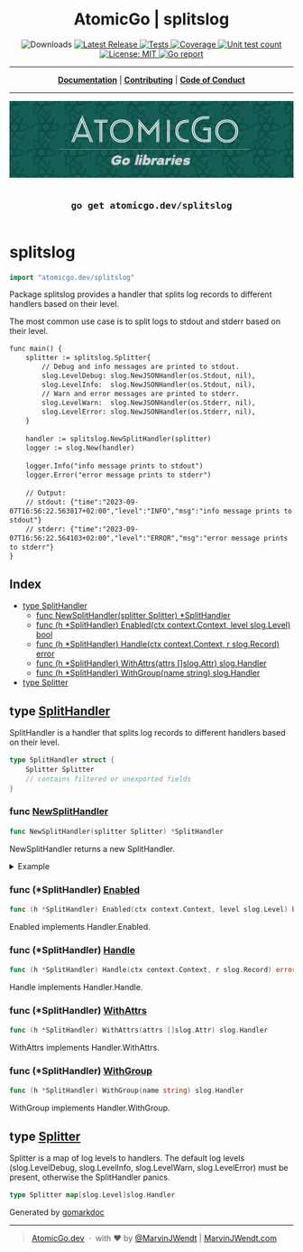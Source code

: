 <h1 align="center">AtomicGo | splitslog</h1>

<p align="center">
<img src="https://img.shields.io/endpoint?url=https%3A%2F%2Fatomicgo.dev%2Fapi%2Fshields%2Fsplitslog&style=flat-square" alt="Downloads">

<a href="https://github.com/atomicgo/splitslog/releases">
<img src="https://img.shields.io/github/v/release/atomicgo/splitslog?style=flat-square" alt="Latest Release">
</a>

<a href="https://codecov.io/gh/atomicgo/splitslog" target="_blank">
<img src="https://img.shields.io/github/actions/workflow/status/atomicgo/splitslog/go.yml?style=flat-square" alt="Tests">
</a>

<a href="https://codecov.io/gh/atomicgo/splitslog" target="_blank">
<img src="https://img.shields.io/codecov/c/gh/atomicgo/splitslog?color=magenta&logo=codecov&style=flat-square" alt="Coverage">
</a>

<a href="https://codecov.io/gh/atomicgo/splitslog">
<!-- unittestcount:start --><img src="https://img.shields.io/badge/Unit_Tests-1-magenta?style=flat-square" alt="Unit test count"><!-- unittestcount:end -->
</a>

<a href="https://opensource.org/licenses/MIT" target="_blank">
<img src="https://img.shields.io/badge/License-MIT-yellow.svg?style=flat-square" alt="License: MIT">
</a>
  
<a href="https://goreportcard.com/report/github.com/atomicgo/splitslog" target="_blank">
<img src="https://goreportcard.com/badge/github.com/atomicgo/splitslog?style=flat-square" alt="Go report">
</a>   

</p>

---

<p align="center">
<strong><a href="https://pkg.go.dev/atomicgo.dev/splitslog#section-documentation" target="_blank">Documentation</a></strong>
|
<strong><a href="https://github.com/atomicgo/atomicgo/blob/main/CONTRIBUTING.md" target="_blank">Contributing</a></strong>
|
<strong><a href="https://github.com/atomicgo/atomicgo/blob/main/CODE_OF_CONDUCT.md" target="_blank">Code of Conduct</a></strong>
</p>

---

<p align="center">
  <img src="https://raw.githubusercontent.com/atomicgo/atomicgo/main/assets/header.png" alt="AtomicGo">
</p>

<p align="center">
<table>
<tbody>
</tbody>
</table>
</p>
<h3  align="center"><pre>go get atomicgo.dev/splitslog</pre></h3>
<p align="center">
<table>
<tbody>
</tbody>
</table>
</p>

<!-- gomarkdoc:embed:start -->

<!-- Code generated by gomarkdoc. DO NOT EDIT -->

# splitslog

```go
import "atomicgo.dev/splitslog"
```

Package splitslog provides a handler that splits log records to different handlers based on their level.

The most common use case is to split logs to stdout and stderr based on their level.

```
func main() {
	splitter := splitslog.Splitter{
		// Debug and info messages are printed to stdout.
		slog.LevelDebug: slog.NewJSONHandler(os.Stdout, nil),
		slog.LevelInfo:  slog.NewJSONHandler(os.Stdout, nil),
		// Warn and error messages are printed to stderr.
		slog.LevelWarn:  slog.NewJSONHandler(os.Stderr, nil),
		slog.LevelError: slog.NewJSONHandler(os.Stderr, nil),
	}

	handler := splitslog.NewSplitHandler(splitter)
	logger := slog.New(handler)

	logger.Info("info message prints to stdout")
	logger.Error("error message prints to stderr")

	// Output:
	// stdout: {"time":"2023-09-07T16:56:22.563817+02:00","level":"INFO","msg":"info message prints to stdout"}
	// stderr: {"time":"2023-09-07T16:56:22.564103+02:00","level":"ERROR","msg":"error message prints to stderr"}
}
```

## Index

- [type SplitHandler](<#SplitHandler>)
  - [func NewSplitHandler\(splitter Splitter\) \*SplitHandler](<#NewSplitHandler>)
  - [func \(h \*SplitHandler\) Enabled\(ctx context.Context, level slog.Level\) bool](<#SplitHandler.Enabled>)
  - [func \(h \*SplitHandler\) Handle\(ctx context.Context, r slog.Record\) error](<#SplitHandler.Handle>)
  - [func \(h \*SplitHandler\) WithAttrs\(attrs \[\]slog.Attr\) slog.Handler](<#SplitHandler.WithAttrs>)
  - [func \(h \*SplitHandler\) WithGroup\(name string\) slog.Handler](<#SplitHandler.WithGroup>)
- [type Splitter](<#Splitter>)


<a name="SplitHandler"></a>
## type [SplitHandler](<https://github.com/atomicgo/splitslog/blob/main/splitslog.go#L14-L18>)

SplitHandler is a handler that splits log records to different handlers based on their level.

```go
type SplitHandler struct {
    Splitter Splitter
    // contains filtered or unexported fields
}
```

<a name="NewSplitHandler"></a>
### func [NewSplitHandler](<https://github.com/atomicgo/splitslog/blob/main/splitslog.go#L21>)

```go
func NewSplitHandler(splitter Splitter) *SplitHandler
```

NewSplitHandler returns a new SplitHandler.

<details><summary>Example</summary>
<p>



```go
package main

import (
	"atomicgo.dev/splitslog"
	"log/slog"
	"os"
)

func main() {
	splitter := splitslog.Splitter{
		// Debug and info messages are printed to stdout.
		slog.LevelDebug: slog.NewJSONHandler(os.Stdout, nil),
		slog.LevelInfo:  slog.NewJSONHandler(os.Stdout, nil),
		// Warn and error messages are printed to stderr.
		slog.LevelWarn:  slog.NewJSONHandler(os.Stderr, nil),
		slog.LevelError: slog.NewJSONHandler(os.Stderr, nil),
	}

	handler := splitslog.NewSplitHandler(splitter)
	logger := slog.New(handler)

	logger.Info("info message prints to stdout")
	logger.Error("error message prints to stderr")

	// stdout: {"time":"2023-09-07T16:56:22.563817+02:00","level":"INFO","msg":"info message prints to stdout"}
	// stderr: {"time":"2023-09-07T16:56:22.564103+02:00","level":"ERROR","msg":"error message prints to stderr"}
}
```

</p>
</details>

<a name="SplitHandler.Enabled"></a>
### func \(\*SplitHandler\) [Enabled](<https://github.com/atomicgo/splitslog/blob/main/splitslog.go#L39>)

```go
func (h *SplitHandler) Enabled(ctx context.Context, level slog.Level) bool
```

Enabled implements Handler.Enabled.

<a name="SplitHandler.Handle"></a>
### func \(\*SplitHandler\) [Handle](<https://github.com/atomicgo/splitslog/blob/main/splitslog.go#L44>)

```go
func (h *SplitHandler) Handle(ctx context.Context, r slog.Record) error
```

Handle implements Handler.Handle.

<a name="SplitHandler.WithAttrs"></a>
### func \(\*SplitHandler\) [WithAttrs](<https://github.com/atomicgo/splitslog/blob/main/splitslog.go#L61>)

```go
func (h *SplitHandler) WithAttrs(attrs []slog.Attr) slog.Handler
```

WithAttrs implements Handler.WithAttrs.

<a name="SplitHandler.WithGroup"></a>
### func \(\*SplitHandler\) [WithGroup](<https://github.com/atomicgo/splitslog/blob/main/splitslog.go#L70>)

```go
func (h *SplitHandler) WithGroup(name string) slog.Handler
```

WithGroup implements Handler.WithGroup.

<a name="Splitter"></a>
## type [Splitter](<https://github.com/atomicgo/splitslog/blob/main/splitslog.go#L11>)

Splitter is a map of log levels to handlers. The default log levels \(slog.LevelDebug, slog.LevelInfo, slog.LevelWarn, slog.LevelError\) must be present, otherwise the SplitHandler panics.

```go
type Splitter map[slog.Level]slog.Handler
```

Generated by [gomarkdoc](<https://github.com/princjef/gomarkdoc>)


<!-- gomarkdoc:embed:end -->

---

> [AtomicGo.dev](https://atomicgo.dev) &nbsp;&middot;&nbsp;
> with ❤️ by [@MarvinJWendt](https://github.com/MarvinJWendt) |
> [MarvinJWendt.com](https://marvinjwendt.com)
